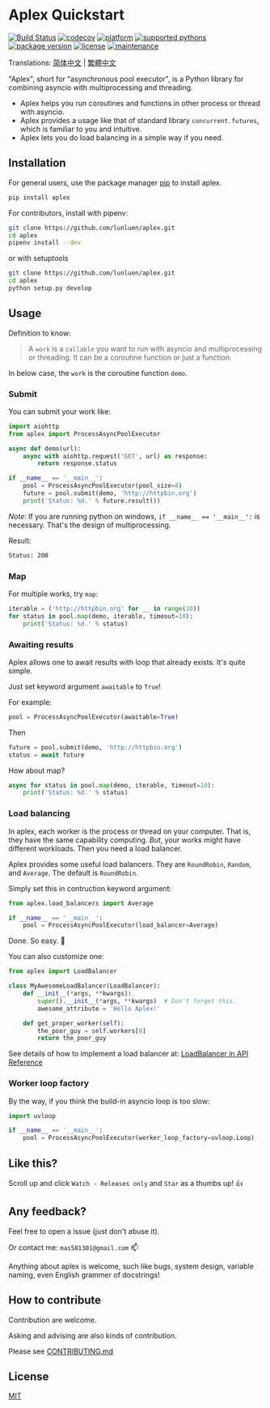# Aplex Quickstart

[![Build Status](https://travis-ci.org/lunluen/aplex.svg?branch=master)](https://travis-ci.org/lunluen/aplex)
[![codecov](https://codecov.io/gh/lunluen/aplex/branch/master/graph/badge.svg)](https://codecov.io/gh/lunluen/aplex)
[![platform](https://img.shields.io/badge/Platform-Windows%20%7C%20Linux-orange.svg)](https://github.com/lunluen/aplex)
[![supported pythons](https://img.shields.io/pypi/pyversions/aplex.svg?style=flat)](https://pypi.org/project/aplex/)
[![package version](https://img.shields.io/pypi/v/aplex.svg?style=flat)](https://pypi.org/project/aplex/)
[![license](https://img.shields.io/github/license/lunluen/aplex.svg?style=flat)](https://github.com/lunluen/aplex/blob/master/LICENSE)
[![maintenance](https://img.shields.io/maintenance/yes/2019.svg?style=flat)](https://github.com/lunluen/aplex)

Translations:
[简体中文](https://github.com/lunluen/aplex/blob/master/misc/README_zh_cn.md)
|
[繁體中文](https://github.com/lunluen/aplex/blob/master/misc/README_zh_tw.md)

"Aplex", short for "asynchronous pool executor", is a Python library for combining asyncio with
multiprocessing and threading.

- Aplex helps you run coroutines and functions in other process
  or thread with asyncio.
- Aplex provides a usage like that of  standard library `concurrent.futures`,
  which is familiar to you and intuitive.
- Aplex lets you do load balancing in a simple way if you need.

## Installation

For general users, use the package manager [pip](https://pip.pypa.io/en/stable/) to
install aplex.

```bash
pip install aplex
```

For contributors, install with pipenv:

```bash
git clone https://github.com/lunluen/aplex.git
cd aplex
pipenv install --dev
```

or with setuptools

```bash
git clone https://github.com/lunluen/aplex.git
cd aplex
python setup.py develop
```

## Usage

Definition to know:
> A `work` is a `callable` you want to run with asyncio and multiprocessing or threading.
> It can be a coroutine function or just a function.

In below case, the `work` is the coroutine function `demo`.

### Submit

You can submit your work like:

```python
import aiohttp
from aplex import ProcessAsyncPoolExecutor

async def demo(url):
    async with aiohttp.request('GET', url) as response:
        return response.status

if __name__ == '__main__':
    pool = ProcessAsyncPoolExecutor(pool_size=8)
    future = pool.submit(demo, 'http://httpbin.org')
    print('Status: %d.' % future.result())
```

*Note*: If you are running python on windows, `if __name__ == '__main__':`
is necessary. That's the design of multiprocessing.

Result:

```bash
Status: 200
```

### Map

For multiple works, try `map`:

```python
iterable = ('http://httpbin.org' for __ in range(10))
for status in pool.map(demo, iterable, timeout=10):
    print('Status: %d.' % status)
```

### Awaiting results

Aplex allows one to await results with loop that already exists. It's quite simple.

Just set keyword argument `awaitable`  to `True`!

For example:

```python
pool = ProcessAsyncPoolExecutor(awaitable=True)
```

Then 

```python
future = pool.submit(demo, 'http://httpbin.org')
status = await future
```

How about map?

```python
async for status in pool.map(demo, iterable, timeout=10):
    print('Status: %d.' % status)
```

### Load balancing

In aplex, each worker is the process or thread on your computer. That is, they have the same capability computing.
*But*, your works might have different workloads. Then you need a load balancer.

Aplex provides some useful load balancers. They are `RoundRobin`, `Random`, and `Average`. The default is `RoundRobin`.

Simply set this in contruction keyword argument:

```python
from aplex.load_balancers import Average

if __name__ == '__main__':
    pool = ProcessAsyncPoolExecutor(load_balancer=Average)
```

Done. So easy. :100:

You can also customize one:

```python
from aplex import LoadBalancer

class MyAwesomeLoadBalancer(LoadBalancer):
    def __init__(*args, **kwargs):
        super().__init__(*args, **kwargs)  # Don't forget this.
        awesome_attribute = 'Hello Aplex!'

    def get_proper_worker(self):
        the_poor_guy = self.workers[0]
        return the_poor_guy
```

See details of how to implement a load balancer at: [LoadBalancer in API Reference](https://aplex.readthedocs.io/en/latest/api.html#module-aplex.load_balancers)

### Worker loop factory

By the way, if you think the build-in asyncio loop is too slow:

```python
import uvloop

if __name__ == '__main__':
    pool = ProcessAsyncPoolExecutor(worker_loop_factory=uvloop.Loop)
```

## Like this?

Scroll up and click `Watch - Releases only` and `Star` as a thumbs up! :+1:

## Any feedback?

Feel free to open a issue (just don't abuse it).

Or contact me: `mas581301@gmail.com` :mailbox:

Anything about aplex is welcome, such like bugs, system design, variable naming, even English grammer of docstrings!

## How to contribute

Contribution are welcome.

Asking and advising are also kinds of contribution.

Please see [CONTRIBUTING.md](https://github.com/lunluen/aplex/blob/master/CONTRIBUTING.md)

## License

[MIT](https://github.com/lunluen/aplex/blob/master/LICENSE)
